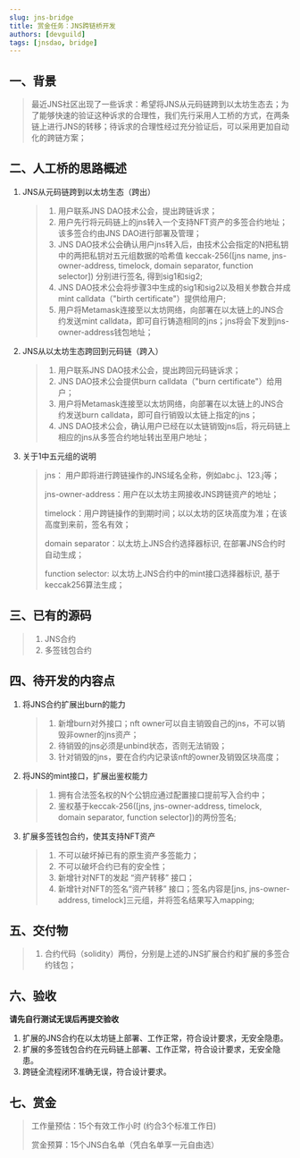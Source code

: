 ```yaml
---
slug: jns-bridge
title: 赏金任务：JNS跨链桥开发
authors: [devguild]
tags: [jnsdao, bridge]
---
```


## 一、背景

>  最近JNS社区出现了一些诉求：希望将JNS从元码链跨到以太坊生态去；为了能够快速的验证这种诉求的合理性，我们先行采用人工桥的方式，在两条链上进行JNS的转移；待诉求的合理性经过充分验证后，可以采用更加自动化的跨链方案；

## 二、人工桥的思路概述

1. JNS从元码链跨到以太坊生态（跨出）

    > 1. 用户联系JNS DAO技术公会，提出跨链诉求；
    > 2. 用户先行将元码链上的jns转入一个支持NFT资产的多签合约地址；该多签合约由JNS DAO进行部署及管理；
    > 3. JNS DAO技术公会确认用户jns转入后，由技术公会指定的N把私钥中的两把私钥对五元组数据的哈希值 keccak-256([jns name, jns-owner-address, timelock, domain separator, function selector]) 分别进行签名, 得到sig1和sig2;
    > 4. JNS DAO技术公会将步骤3中生成的sig1和sig2以及相关参数合并成mint calldata（"birth certificate"）提供给用户;
    > 5. 用户将Metamask连接至以太坊网络，向部署在以太链上的JNS合约发送mint calldata，即可自行铸造相同的jns；jns将会下发到jns-owner-address钱包地址；

2. JNS从以太坊生态跨回到元码链（跨入）

    > 1. 用户联系JNS DAO技术公会，提出跨回元码链诉求；
    > 2. JNS DAO技术公会提供burn calldata（"burn certificate"）给用户；
    > 2. 用户将Metamask连接至以太坊网络，向部署在以太链上的JNS合约发送burn calldata，即可自行销毁以太链上指定的jns；
    > 3. JNS DAO技术公会，确认用户已经在以太链销毁jns后，将元码链上相应的jns从多签合约地址转出至用户地址；

3. 关于1中五元组的说明
   >jns： 用户即将进行跨链操作的JNS域名全称，例如abc.j、123.j等；
   > 
   >jns-owner-address：用户在以太坊主网接收JNS跨链资产的地址；
   > 
   > timelock：用户跨链操作的到期时间；以以太坊的区块高度为准；在该高度到来前，签名有效；
   > 
   > domain separator：以太坊上JNS合约选择器标识, 在部署JNS合约时自动生成；
   > 
   >function selector: 以太坊上JNS合约中的mint接口选择器标识, 基于keccak256算法生成；

## 三、已有的源码

> 1. JNS合约
> 2. 多签钱包合约

## 四、待开发的内容点

1. 将JNS合约扩展出burn的能力

    > 1. 新增burn对外接口；nft owner可以自主销毁自己的jns，不可以销毁非owner的jns资产；
    > 2. 待销毁的jns必须是unbind状态，否则无法销毁；
    > 3. 针对销毁的jns，要在合约内记录该nft的owner及销毁区块高度；

2. 将JNS的mint接口，扩展出鉴权能力

    > 1. 拥有合法签名权的N个公钥应通过配置接口提前写入合约中；
    > 2. 鉴权基于keccak-256([jns, jns-owner-address, timelock, domain separator, function selector])的两份签名;


3. 扩展多签钱包合约，使其支持NFT资产

    > 1. 不可以破坏掉已有的原生资产多签能力；
    > 2. 不可以破坏合约已有的安全性；
    > 3. 新增针对NFT的发起 “资产转移” 接口；
    > 4. 新增针对NFT的签名“资产转移” 接口；签名内容是[jns, jns-owner-address, timelock]三元组，并将签名结果写入mapping;


## 五、交付物

> 1. 合约代码（solidity）两份，分别是上述的JNS扩展合约和扩展的多签合约钱包；

## 六、验收

**请先自行测试无误后再提交验收**

1. 扩展的JNS合约在以太坊链上部署、工作正常，符合设计要求，无安全隐患。
2. 扩展的多签钱包合约在元码链上部署、工作正常，符合设计要求，无安全隐患。
3. 跨链全流程闭环准确无误，符合设计要求。

## 七、赏金 

> 工作量预估：15个有效工作小时 (约合3个标准工作日)
>
> 赏金预算：15个JNS白名单（凭白名单享一元自由选）

